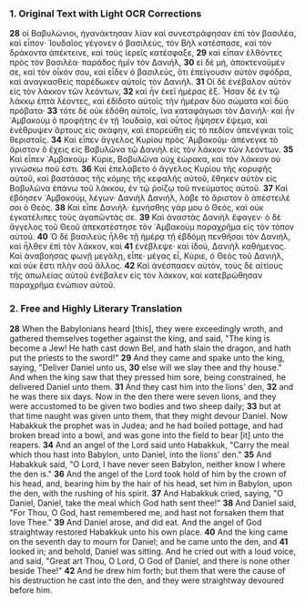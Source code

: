 ### 1. Original Text with Light OCR Corrections

**28** οἱ Βαβυλώνιοι, ἠγανάκτησαν λίαν καὶ συνεστράφησαν ἐπὶ τὸν βασιλέα, καὶ εἶπον· Ἰουδαῖος γέγονεν ὁ βασιλεύς, τὸν Βὴλ κατέσπασε, καὶ τὸν δράκοντα ἀπέκτεινε, καὶ τοὺς ἱερεῖς κατέσφαξε,
**29** καὶ εἶπαν ἐλθόντες πρὸς τὸν βασιλέα· παράδος ἡμῖν τὸν Δανιήλ,
**30** εἰ δὲ μή, ἀποκτενοῦμέν σε, καὶ τὸν οἶκόν σου, καὶ εἶδεν ὁ βασιλεύς, ὅτι ἐπείγουσιν αὐτὸν σφόδρα, καὶ ἀναγκασθεὶς παρέδωκεν αὐτοῖς τὸν Δανιήλ.
**31** Οἱ δὲ ἐνέβαλον αὐτὸν εἰς τὸν λάκκον τῶν λεόντων,
**32** καὶ ἦν ἐκεῖ ἡμέρας ἕξ. Ἦσαν δὲ ἐν τῷ λάκκῳ ἑπτὰ λέοντες, καὶ ἐδίδοτο αὐτοῖς τὴν ἡμέραν δύο σώματα καὶ δύο πρόβατα·
**33** τότε δὲ οὐκ ἐδόθη αὐτοῖς, ἵνα καταφάγωσι τὸν Δανιήλ· καὶ ἦν ᾿Αμβακοὺμ ὁ προφήτης ἐν τῇ Ἰουδαίᾳ, καὶ οὗτος ἥψησεν ἔψεμα, καὶ ἐνέθρυψεν ἄρτους εἰς σκάφην, καὶ ἐπορεύθη εἰς τὸ πεδίον ἀπενέγκαι τοῖς θερισταῖς.
**34** Καὶ εἶπεν ἄγγελος Κυρίου πρὸς ᾿Αμβακοῦμ· ἀπένεγκε τὸ ἄριστον ὃ ἔχεις εἰς Βαβυλῶνα τῷ Δανιὴλ εἰς τὸν λάκκον τῶν λεόντων.
**35** Καὶ εἶπεν ᾿Αμβακούμ· Κύριε, Βαβυλῶνα οὐχ ἑώρακα, καὶ τὸν λάκκον οὐ γινώσκω ποῦ ἐστι.
**36** Καὶ ἐπελάβετο ὁ ἄγγελος Κυρίου τῆς κορυφῆς αὐτοῦ, καὶ βαστάσας τῆς κόμης τῆς κεφαλῆς αὐτοῦ, ἔθηκεν αὐτὸν εἰς Βαβυλῶνα ἐπάνω τοῦ λάκκου, ἐν τῷ ῥοίζῳ τοῦ πνεύματος αὐτοῦ.
**37** Καὶ ἐβόησεν ᾿Αμβακούμ, λέγων· Δανιὴλ Δανιήλ, λάβε τὸ ἄριστον ὃ ἀπέστειλέ σοι ὁ Θεός.
**38** Καὶ εἶπε Δανιήλ· ἐμνήσθης γάρ μου ὁ Θεός, καὶ οὐκ ἐγκατέλιπες τοὺς ἀγαπῶντάς σε.
**39** Καὶ ἀναστὰς Δανιὴλ ἔφαγεν· ὁ δὲ ἄγγελος τοῦ Θεοῦ ἀπεκατέστησε τὸν ᾿Αμβακοὺμ παραχρῆμα εἰς τὸν τόπον αὐτοῦ.
**40** Ὁ δὲ βασιλεὺς ἦλθε τῇ ἡμέρᾳ τῇ ἑβδόμῃ πενθῆσαι τὸν Δανιήλ, καὶ ἦλθεν ἐπὶ τὸν λάκκον, καὶ
**41** ἐνέβλεψε· καὶ ἰδού, Δανιὴλ καθήμενος. Καὶ ἀναβοήσας φωνῇ μεγάλῃ, εἶπε· μέγας εἶ, Κύριε, ὁ Θεὸς τοῦ Δανιήλ, καὶ οὐκ ἔστι πλὴν σοῦ ἄλλος.
**42** Καὶ ἀνέσπασεν αὐτόν, τοὺς δὲ αἰτίους τῆς ἀπωλείας αὐτοῦ ἐνέβαλεν εἰς τὸν λάκκον, καὶ κατεβρώθησαν παραχρῆμα ἐνώπιον αὐτοῦ.

### 2. Free and Highly Literary Translation

**28** When the Babylonians heard [this], they were exceedingly wroth, and gathered themselves together against the king, and said, "The king is become a Jew! He hath cast down Bel, and hath slain the dragon, and hath put the priests to the sword!"
**29** And they came and spake unto the king, saying, "Deliver Daniel unto us,
**30** else will we slay thee and thy house." And when the king saw that they pressed him sore, being constrained, he delivered Daniel unto them.
**31** And they cast him into the lions' den,
**32** and he was there six days. Now in the den there were seven lions, and they were accustomed to be given two bodies and two sheep daily;
**33** but at that time naught was given unto them, that they might devour Daniel. Now Habakkuk the prophet was in Judea; and he had boiled pottage, and had broken bread into a bowl, and was gone into the field to bear [it] unto the reapers.
**34** And an angel of the Lord said unto Habakkuk, "Carry the meal which thou hast into Babylon, unto Daniel, into the lions' den."
**35** And Habakkuk said, "O Lord, I have never seen Babylon, neither know I where the den is."
**36** And the angel of the Lord took hold of him by the crown of his head, and, bearing him by the hair of his head, set him in Babylon, upon the den, with the rushing of his spirit.
**37** And Habakkuk cried, saying, "O Daniel, Daniel, take the meal which God hath sent thee!"
**38** And Daniel said, "For Thou, O God, hast remembered me, and hast not forsaken them that love Thee."
**39** And Daniel arose, and did eat. And the angel of God straightway restored Habakkuk unto his own place.
**40** And the king came on the seventh day to mourn for Daniel; and he came unto the den, and
**41** looked in; and behold, Daniel was sitting. And he cried out with a loud voice, and said, "Great art Thou, O Lord, O God of Daniel, and there is none other beside Thee!"
**42** And he drew him forth; but them that were the cause of his destruction he cast into the den, and they were straightway devoured before him.